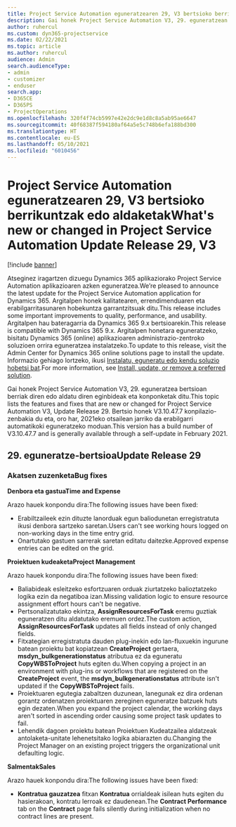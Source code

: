```yaml
---
title: Project Service Automation eguneratzearen 29, V3 bertsioko berrikuntzak edo aldaketak
description: Gai honek Project Service Automation V3, 29. eguneratzean erabilgarri dauden eginbideak eta konponketak ditu.
author: ruhercul
ms.custom: dyn365-projectservice
ms.date: 02/22/2021
ms.topic: article
ms.author: ruhercul
audience: Admin
search.audienceType:
- admin
- customizer
- enduser
search.app:
- D365CE
- D365PS
- ProjectOperations
ms.openlocfilehash: 320f4f74cb5997e42e2dc9e1d8c8a5ab95ae6647
ms.sourcegitcommit: 40f68387f594180af64a5e5c748b6efa188bd300
ms.translationtype: HT
ms.contentlocale: eu-ES
ms.lasthandoff: 05/10/2021
ms.locfileid: "6010456"
---
```

# <a name="whats-new-or-changed-in-project-service-automation-update-release-29-v3"></a><span data-ttu-id="bbeb7-103">Project Service Automation eguneratzearen 29, V3 bertsioko berrikuntzak edo aldaketak</span><span class="sxs-lookup"><span data-stu-id="bbeb7-103">What's new or changed in Project Service Automation Update Release 29, V3</span></span>

[!include [banner](../includes/psa-now-project-operations.md)]

<span data-ttu-id="bbeb7-104">Atseginez iragartzen dizuegu Dynamics 365 aplikaziorako Project Service Automation aplikazioaren azken eguneratzea.</span><span class="sxs-lookup"><span data-stu-id="bbeb7-104">We’re pleased to announce the latest update for the Project Service Automation application for Dynamics 365.</span></span> <span data-ttu-id="bbeb7-105">Argitalpen honek kalitatearen, errendimenduaren eta erabilgarritasunaren hobekuntza garrantzitsuak ditu.</span><span class="sxs-lookup"><span data-stu-id="bbeb7-105">This release includes some important improvements to quality, performance, and usability.</span></span> <span data-ttu-id="bbeb7-106">Argitalpen hau bateragarria da Dynamics 365 9.x bertsioarekin.</span><span class="sxs-lookup"><span data-stu-id="bbeb7-106">This release is compatible with Dynamics 365 9.x.</span></span> <span data-ttu-id="bbeb7-107">Argitalpen honetara eguneratzeko, bisitatu Dynamics 365 (online) aplikazioaren administrazio-zentroko soluzioen orrira eguneratzea instalatzeko.</span><span class="sxs-lookup"><span data-stu-id="bbeb7-107">To update to this release, visit the Admin Center for Dynamics 365 online solutions page to install the update.</span></span> <span data-ttu-id="bbeb7-108">Informazio gehiago lortzeko, ikusi [Instalatu, eguneratu edo kendu soluzio hobetsi bat](/power-platform/admin/install-remove-preferred-solution).</span><span class="sxs-lookup"><span data-stu-id="bbeb7-108">For more information, see [Install, update, or remove a preferred solution](/power-platform/admin/install-remove-preferred-solution).</span></span>

<span data-ttu-id="bbeb7-109">Gai honek Project Service Automation V3, 29. eguneratzea bertsioan berriak diren edo aldatu diren eginbideak eta konponketak ditu.</span><span class="sxs-lookup"><span data-stu-id="bbeb7-109">This topic lists the features and fixes that are new or changed for Project Service Automation V3, Update Release 29.</span></span> <span data-ttu-id="bbeb7-110">Bertsio honek V3.10.47.7 konpilazio-zenbakia du eta, oro har, 2021eko otsailean jarriko da erabilgarri automatikoki eguneratzeko moduan.</span><span class="sxs-lookup"><span data-stu-id="bbeb7-110">This version has a build number of V3.10.47.7 and is generally available through a self-update in February 2021.</span></span>

## <a name="update-release-29"></a><span data-ttu-id="bbeb7-111">29. eguneratze-bertsioa</span><span class="sxs-lookup"><span data-stu-id="bbeb7-111">Update Release 29</span></span>

### <a name="bug-fixes"></a><span data-ttu-id="bbeb7-112">Akatsen zuzenketa</span><span class="sxs-lookup"><span data-stu-id="bbeb7-112">Bug fixes</span></span>

<span data-ttu-id="bbeb7-113">**Denbora eta gastua**</span><span class="sxs-lookup"><span data-stu-id="bbeb7-113">**Time and Expense**</span></span>

<span data-ttu-id="bbeb7-114">Arazo hauek konpondu dira:</span><span class="sxs-lookup"><span data-stu-id="bbeb7-114">The following issues have been fixed:</span></span>

- <span data-ttu-id="bbeb7-115">Erabiltzaileek ezin dituzte lanorduak egun baliodunetan erregistratuta ikusi denbora sartzeko saretan.</span><span class="sxs-lookup"><span data-stu-id="bbeb7-115">Users can't see working hours logged on non-working days in the time entry grid.</span></span>
- <span data-ttu-id="bbeb7-116">Onartutako gastuen sarrerak saretan editatu daitezke.</span><span class="sxs-lookup"><span data-stu-id="bbeb7-116">Approved expense entries can be edited on the grid.</span></span>

<span data-ttu-id="bbeb7-117">**Proiektuen kudeaketa**</span><span class="sxs-lookup"><span data-stu-id="bbeb7-117">**Project Management**</span></span>

<span data-ttu-id="bbeb7-118">Arazo hauek konpondu dira:</span><span class="sxs-lookup"><span data-stu-id="bbeb7-118">The following issues have been fixed:</span></span>

- <span data-ttu-id="bbeb7-119">Baliabideak esleitzeko esfortzuaren orduak ziurtatzeko balioztatzeko logika ezin da negatiboa izan.</span><span class="sxs-lookup"><span data-stu-id="bbeb7-119">Missing validation logic to ensure resource assignment effort hours can't be negative.</span></span>
- <span data-ttu-id="bbeb7-120">Pertsonalizatutako ekintza, **AssignResourcesForTask** eremu guztiak eguneratzen ditu aldatutako eremuen ordez.</span><span class="sxs-lookup"><span data-stu-id="bbeb7-120">The custom action, **AssignResourcesForTask** updates all fields instead of only changed fields.</span></span>
- <span data-ttu-id="bbeb7-121">Fitxategian erregistratuta dauden plug-inekin edo lan-fluxuekin ingurune batean proiektu bat kopiatzean **CreateProject** gertaera, **msdyn_bulkgenerationstatus** atributua ez da eguneratu **CopyWBSToProject** huts egiten du.</span><span class="sxs-lookup"><span data-stu-id="bbeb7-121">When copying a project in an environment with plug-ins or workflows that are registered on the **CreateProject** event, the **msdyn_bulkgenerationstatus** attribute isn't updated if the **CopyWBSToProject** fails.</span></span>
- <span data-ttu-id="bbeb7-122">Proiektuaren egutegia zabaltzen duzunean, lanegunak ez dira ordenan gorantz ordenatzen proiektuaren zereginen eguneratze batzuek huts egin dezaten.</span><span class="sxs-lookup"><span data-stu-id="bbeb7-122">When you expand the project calendar, the working days aren't sorted in ascending order causing some project task updates to fail.</span></span>
- <span data-ttu-id="bbeb7-123">Lehendik dagoen proiektu batean Proiektuen Kudeatzailea aldatzeak antolaketa-unitate lehenetsitako logika abiarazten du.</span><span class="sxs-lookup"><span data-stu-id="bbeb7-123">Changing the Project Manager on an existing project triggers the organizational unit defaulting logic.</span></span>

<span data-ttu-id="bbeb7-124">**Salmentak**</span><span class="sxs-lookup"><span data-stu-id="bbeb7-124">**Sales**</span></span>

<span data-ttu-id="bbeb7-125">Arazo hauek konpondu dira:</span><span class="sxs-lookup"><span data-stu-id="bbeb7-125">The following issues have been fixed:</span></span>

- <span data-ttu-id="bbeb7-126">**Kontratua gauzatzea** fitxan **Kontratua** orrialdeak isilean huts egiten du hasierakoan, kontratu lerroak ez daudenean.</span><span class="sxs-lookup"><span data-stu-id="bbeb7-126">The **Contract Performance** tab on the **Contract** page fails silently during initialization when no contract lines are present.</span></span>